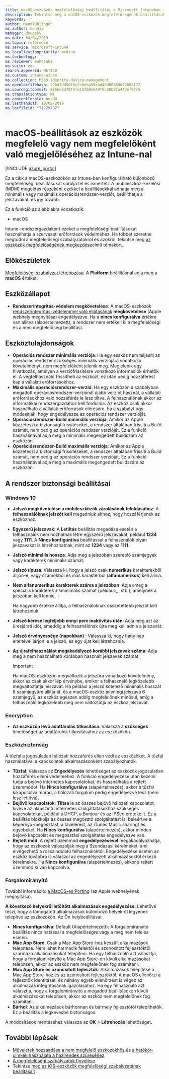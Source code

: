 ```yaml
---
title: macOS-eszközök megfelelőségi beállításai a Microsoft Intuneban – Azure | Microsoft Docs
description: Tekintse meg a macOS-eszközök megfelelőségének beállításakor használható beállítások listáját Microsoft Intuneban. Az Apple rendszerintegritás-védelem megkövetelése, jelszó-korlátozás beállítása, tűzfal megkövetelése, forgalomirányító engedélyezése és még sok más.
keywords: ''
author: MandiOhlinger
ms.author: mandia
manager: dougeby
ms.date: 04/04/2019
ms.topic: reference
ms.service: microsoft-intune
ms.localizationpriority: medium
ms.technology: ''
ms.reviewer: muhosabe
ms.suite: ems
search.appverid: MET150
ms.custom: intune-azure
ms.collection: M365-identity-device-management
ms.openlocfilehash: 22bd3dd50f6c2cbeba59aad4dd00683d52668f72
ms.sourcegitcommit: 88b6e6d70f5fa15708e640f6e20b97a442ef07c5
ms.translationtype: MT
ms.contentlocale: hu-HU
ms.lasthandoff: 10/02/2019
ms.locfileid: "71729787"
---
```

# <a name="macos-settings-to-mark-devices-as-compliant-or-not-compliant-using-intune"></a>macOS-beállítások az eszközök megfelelő vagy nem megfelelőként való megjelöléséhez az Intune-nal

[!INCLUDE [azure_portal](../includes/azure_portal.md)]

Ez a cikk a macOS-eszközökön az Intune-ban konfigurálható különböző megfelelőségi beállításokat sorolja fel és ismerteti. A mobileszköz-kezelési (MDM) megoldás részeként ezekkel a beállításokkal adhatja meg a minimális vagy maximális operációsrendszer-verziót, beállíthatja a jelszavakat, és így tovább.

Ez a funkció az alábbiakra vonatkozik:

- macOS

Intune-rendszergazdaként ezeket a megfelelőségi beállításokat használhatja a szervezeti erőforrások védelméhez. Ha többet szeretne megtudni a megfelelőségi szabályzatokról és azokról, tekintse meg [az eszközök megfelelőségének megkezdése](device-compliance-get-started.md)című témakört.

## <a name="before-you-begin"></a>Előkészületek

[Megfelelőségi szabályzat létrehozása](create-compliance-policy.md#create-the-policy). A **Platform** beállításnál adja meg a **macOS** értéket.

## <a name="device-health"></a>Eszközállapot

- **Rendszerintegritás-védelem megkövetelése**: A macOS-eszközök [rendszerintegritás-védelemmel való ellátásának](https://support.apple.com/HT204899) **megkövetelése** (Apple webhely megnyitása) engedélyezve. Ha a **nincs konfigurálva** értékre van állítva (alapértelmezett), a rendszer nem értékeli ki a megfelelőségi és a nem megfelelőségi beállítást.

## <a name="device-properties"></a>Eszköztulajdonságok

- **Operációs rendszer minimális verziója**: Ha egy eszköz nem teljesíti az operációs rendszer szükséges minimális verziójára vonatkozó követelményt, nem megfelelőként jelenik meg. Megjelenik egy hivatkozás, amelyen a verziófrissítésre vonatkozó információk érhetők el. A végfelhasználó frissítheti az eszközt, ez után pedig hozzáférést kap a vállalati erőforrásokhoz.
- **Maximális operációsrendszer-verzió**: Ha egy eszközön a szabályban megadott operációsrendszer-verziónál újabb verziót használ, a vállalati erőforrásokhoz való hozzáférés le lesz tiltva. A felhasználónak ekkor az informatikai rendszergazdához kell fordulnia. Az eszköz csak akkor használható a vállalati erőforrások elérésére, ha a szabályt úgy módosítják, hogy engedélyezze az operációs rendszer verzióját.
- **Operációsrendszer-Build minimális verziója**: Amikor az Apple közzéteszi a biztonsági frissítéseket, a rendszer általában frissíti a Build számát, nem pedig az operációs rendszer verzióját. Ez a funkció használatával adja meg a minimális megengedett buildszám az eszközön.
- **Operációsrendszer-Build maximális verziója**: Amikor az Apple közzéteszi a biztonsági frissítéseket, a rendszer általában frissíti a Build számát, nem pedig az operációs rendszer verzióját. Ez a funkció használatával adja meg a maximális megengedett buildszám az eszközön.

## <a name="system-security-settings"></a>A rendszer biztonsági beállításai

### <a name="password"></a>Windows 10

- **Jelszó megkövetelése a mobileszközök zárolásának feloldásához**: A **felhasználóknak jelszót kell** megadniuk ahhoz, hogy hozzáférjenek az eszközhöz.
- **Egyszerű jelszavak**: A **Letiltás** beállítás megadása esetén a felhasználók nem hozhatnak létre egyszerű jelszavakat, például **1234** vagy **1111**. A **Nincs konfigurálva** beállítással a felhasználók olyan jelszavakat is létrehozhatnak, mint az **1234** vagy az **1111**.
- **Jelszó minimális hossza**: Adja meg a jelszóban szereplő számjegyek vagy karakterek minimális számát.
- **Jelszó típusa**: Válassza ki, hogy a jelszó csak **numerikus** karakterekből álljon-e, vagy számokból és más karakterből (**alfanumerikus**) kell állnia.
- **Nem alfanumerikus karakterek száma a jelszóban**: Adja `&`meg a speciális karakterek `#` `%`minimális számát (például:,,, stb.), amelynek a jelszóban kell lennie. `!`

    Ha nagyobb értékre állítja, a felhasználóknak összetettebb jelszót kell létrehozniuk.

- **Jelszó kérése legfeljebb ennyi perc inaktivitás után**: Adja meg azt az üresjárati időt, ameddig a felhasználónak újra meg kell adnia a jelszavát.
- **Jelszó érvényessége (napokban)** : Válassza ki, hogy hány nap elteltével járjon le a jelszó, és egy újat kell létrehoznia.
- **Az újrafelhasználást megakadályozó korábbi jelszavak száma**: Adja meg a nem használható korábban használt jelszavak számát.

    > [!IMPORTANT]
    > Ha macOS-eszközön megváltozik a jelszóra vonatkozó követelmény, akkor az csak akkor lép érvénybe, amikor a felhasználó legközelebb megváltoztatja jelszavát. Ha például a jelszó kötelező minimális hosszát 8 számjegyűre állítja át, és a macOS-eszköz jelenlegi jelszava 6 számjegyű, az eszköz egészen addig megfelelőnek minősül, amíg a felhasználó legközelebb meg nem változtatja az eszköz jelszavát.

### <a name="encryption"></a>Encryption

- **Az eszközön lévő adattárolás titkosítása**: Válassza a **szükséges** lehetőséget az adattárolók titkosításához az eszközökön.

### <a name="device-security"></a>Eszközbiztonság

A tűzfal a jogosulatlan hálózati hozzáférés ellen védi az eszközöket. A tűzfal használatával a kapcsolatok alkalmazásonként szabályozhatók. 

- **Tűzfal**: Válassza az **Engedélyezés** lehetőséget az eszközök jogosulatlan hozzáférés elleni védelméhez. A funkció engedélyezése után kezelni tudja a bejövő internetes kapcsolatokat, és használhatja a rejtett üzemmódot. Ha **Nincs konfigurálva** (alapértelmezés), akkor a tűzfal kikapcsolva marad, a hálózati forgalom pedig engedélyezve lesz (nem lesz letiltva).
- **Bejövő kapcsolatok**: **Tiltsa** le az összes bejövő hálózati kapcsolatot, kivéve az alapszintű internetes szolgáltatásokhoz szükséges kapcsolatokat, például a DHCP, a Bonjour és az IPSec protokollt. Ez a beállítás blokkolja az összes megosztó szolgáltatást is, beleértve a képernyő-megosztást, a távelérést, az iTunes Music sharingt és egyebeket. Ha **Nincs konfigurálva** (alapértelmezés), akkor minden bejövő kapcsolat és megosztási szolgáltatás engedélyezve van.
- **Rejtett mód**: A rejtett üzemmód **engedélyezésével** megakadályozhatja, hogy az eszközök válaszolják meg a Szondázási kérelmeket, ami elvégezhető a rosszindulatú felhasználóktól. Engedélyezése esetén az eszköz továbbra is válaszol az engedélyezett alkalmazásoktól érkező kérelmekre. Ha **Nincs konfigurálva** (alapértelmezés), akkor a rejtett üzemmód ki van kapcsolva.

### <a name="gatekeeper"></a>Forgalomirányító

További információ: [a MacOS-es Porting](https://support.apple.com/HT202491) (az Apple webhelyének megnyitása).

**A következő helyekről letöltött alkalmazások engedélyezése**: Lehetővé teszi, hogy a támogatott alkalmazások különböző helyekről legyenek telepítve az eszközökön. Az Ön helybeállításai:

- **Nincs konfigurálva**: Default (Alapértelmezett): A forgalomirányító beállítás nincs hatással a megfelelőségre vagy a meg nem felelés esetén. 
- **Mac App Store**: Csak a Mac App Store-hoz készült alkalmazások telepítése. Nem lehet harmadik felektől és azonosított fejlesztőktől származó alkalmazásokat telepíteni. Ha egy felhasználó azt választja, hogy a forgalomirányító a Mac App Store-on kívüli alkalmazásokat telepítsen, akkor az eszköz nem megfelelőnek fog számítani.
- **Mac App Store és azonosított fejlesztők**: Alkalmazások telepítése a Mac App Store-hoz és az azonosított fejlesztőktől. A macOS ellenőrzi a fejlesztők identitását, és néhány egyéb ellenőrzést is végez az alkalmazás integritásának igazolásához. Ha egy felhasználó azt választja, hogy a forgalomirányító a megadott beállításokon kívüli alkalmazásokat telepítsen, akkor az eszköz nem megfelelőnek fog számítani.
- **Bárhol**: Az alkalmazások bárhonnan és bármely fejlesztőtől telepíthetők. Ez a beállítás a legkevésbé biztonságos.

A módosítások mentéséhez válassza az **OK** > **Létrehozás** lehetőséget.

## <a name="next-steps"></a>További lépések

- [Műveletek hozzáadása a nem megfelelő eszközökhöz](actions-for-noncompliance.md) és [a hatókör-címkék használata a házirendek szűréséhez](../fundamentals/scope-tags.md).
- [A megfelelőségi szabályzatok figyelése](compliance-policy-monitor.md).
- Tekintse [meg az iOS-eszközök megfelelőségi szabályzatának beállításait](compliance-policy-create-ios.md) .